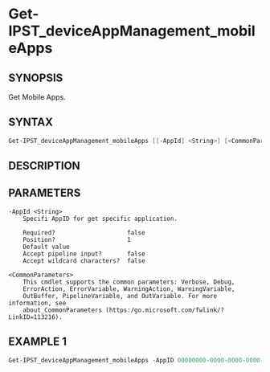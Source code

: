 ﻿# Get-IPST_deviceAppManagement_mobileApps

## SYNOPSIS 
Get Mobile Apps.

## SYNTAX
```Powershell
Get-IPST_deviceAppManagement_mobileApps [[-AppId] <String>] [<CommonParameters>]
```
## DESCRIPTION

## PARAMETERS

    -AppId <String>
        Specifi AppID for get specific application.
        
        Required?                    false
        Position?                    1
        Default value                
        Accept pipeline input?       false
        Accept wildcard characters?  false
        
    <CommonParameters>
        This cmdlet supports the common parameters: Verbose, Debug,
        ErrorAction, ErrorVariable, WarningAction, WarningVariable,
        OutBuffer, PipelineVariable, and OutVariable. For more information, see 
        about_CommonParameters (https:/go.microsoft.com/fwlink/?LinkID=113216). 
    




## EXAMPLE 1
```Powershell
Get-IPST_deviceAppManagement_mobileApps -AppID 00000000-0000-0000-0000-000000000000
```

